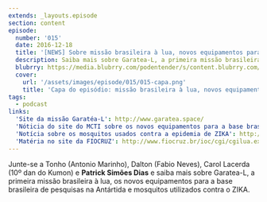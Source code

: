```yaml
---
extends: _layouts.episode
section: content
episode:
  number: '015'
  date: 2016-12-18
  title: '[NEWS] Sobre missão brasileira à lua, novos equipamentos para a base de pesquisa na antártida e mosquitos contra ZIKA'
  description: Saiba mais sobre Garatea-L, a primeira missão brasileira à lua, os novos equipamentos para a base brasileira de pesquisas na Antártida e mosquitos utilizados contra o ZIKA.
  blubrry: https://media.blubrry.com/podentender/s/content.blubrry.com/podentender/PODEntender_015_NEWS_.mp3
  cover:
    url: '/assets/images/episode/015/015-capa.png'
    title: 'Capa do episódio: missão brasileira à lua, novos equipamentos para a base da antártida e mosquitos contra Zika'
tags:
  - podcast
links:
  'Site da missão Garatéa-L': http://www.garatea.space/
  'Nóticia do site do MCTI sobre os novos equipamentos para a base brasileira na Antártida': http://www.mcti.gov.br/pagina-noticia/-/asset_publisher/IqV53KMvD5rY/content/primeiros-equipamentos-da-nova-base-de-pesquisas-na-antartica-chegam-em-dezembro?p_p_auth=sf9xYWZY&_101_INSTANCE_IqV53KMvD5rY_redirect=%2Finicio
  'Notícia sobre os mosquitos usados contra a epidemia de ZIKA': http://www.cctv-america.com/2016/11/09/scientist-release-zika-resistant-mosquitoes-in-brazil%20http://www.fiocruz.br/ioc/cgi/cgilua.exe/sys/start.htm?infoid=1591&sid=32
  'Matéria no site da FIOCRUZ': http://www.fiocruz.br/ioc/cgi/cgilua.exe/sys/start.htm?infoid=1591&sid=32
---
```

Junte-se a Tonho (Antonio Marinho), Dalton (Fabio Neves), Carol Lacerda (10º dan do Kumon) e
**Patrick Simões Dias** e saiba mais sobre Garatea-L, a primeira missão brasileira à lua,
os novos equipamentos para a base brasileira de pesquisas na Antártida e mosquitos utilizados contra o ZIKA.
